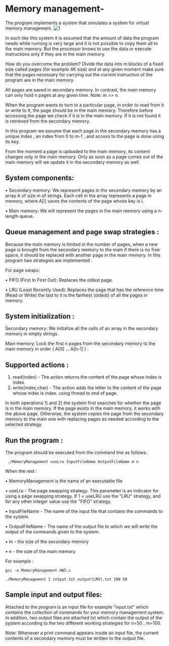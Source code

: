 # Memory management-

The program implements a system that simulates a system for virtual memory management.
![1](https://user-images.githubusercontent.com/57844508/122911209-b9f30f00-d35f-11eb-9cc4-d3ee0e46692e.png)


In such like this system it is assumed that the amount of data the program needs while running is very large
and it is not possible to copy them all to the main memory. But the processor knows to use the data or execute instructions
only if they are in the main memory.

How do you overcome the problem?
Divide the data into m blocks of a fixed size called pages (for example 4K size) and at any given moment make sure that 
the pages necessary for carrying out the current instruction of the program are in the main memory.

All pages are saved in secondary memory. In contrast, the main memory can only hold n pages at any given time.
Note: m >> n.

When the program wants to turn to a particular page, in order to read from it or write to it, the page should be in the main memory.
Therefore before accessing the page we check if it is in the main memory. If it is not found it is retrieved from the secondary memory.

In this program we assume that each page in the secondary memory has a unique index , an index from 0 to m-1 , and access to the page is done using its key.

From the moment a page is uploaded to the main memory, its content changes only in the main memory.
Only as soon as a page comes out of the main memory will we update it in the secondary memory as well.

## System components:
• Secondary memory:
  We represent pages in the secondary memory by an array A of size m of strings.
  Each cell in the array represents a page in memory, where A[i] saves the contents of the page whose key is i.

• Main memory:
  We will represent the pages in the main memory using a n-length queue.
  
## Queue management and page swap strategies :
Because the main memory is limited in the number of pages, when a new page is brought from the secondary memory to the main
if there is no free space, it should be replaced with another page in the main memory. In this program two strategies are implemented .

For page swaps:

• FIFO (First In First Out): Replaces the oldest page.

• LRU (Least Recently Used): Replaces the page that has the reference time (Read or Write)
the last to it is the farthest (oldest) of all the pages in memory.

## System initialization :
Secondary memory: We initialize all the cells of an array in the secondary memory in empty strings.

Main memory: Lock the first n pages from the secondary memory to the main memory in order ( A[0] ... A[n-1] ) .

## Supported actions : 

1) read(index) - The action returns the content of the page whose index is index.
2) write(index,char) - The action adds the letter to the content of the page whose index is index.
using thread to end of page.

In both operations 1) and 2)  the system first searches for whether the page is in the main memory.
If the page exists in the main memory, it works with the above page.
Otherwise, the system copies the page from the secondary memory to the main one with replacing pages as needed according to the selected strategy.

## Run the program :

The program should be executed from the command line as follows:

     ./MemoryManagement useLru InputFileName OutputFileName m n
     
When the rest :

  • MemoryManagement is the name of an executable file
  
  • useLru - The page swapping strategy. This parameter is an indicator for using a page swapping strategy. 
  If 1 = useLRU use the "LRU" strategy, and for any other integer value use the "FIFO" strategy.
  
  • InputFileName - The name of the input file that contains the commands to the system.
  
  • OutputFileName - The name of the output file to which we will write the output of the commands given to the system.
  
  • m - the size of the secondary memory
  
  • n - the size of the main memory


For example :

    gcc -o MemoryManagement HW5.c
    
    ./MemoryManagement 1 intput.txt output(LRU).txt 100 50


## Sample input and output files:
Attached to the program is an input file for example "input.txt"  which contains the collection of commands for your memory management system.
In addition, two output files are attached txt  which contain the output of the system according to
the two different working strategies for n=50 , m=100.

Note: Whenever a print command appears inside an input file, the current contents of a secondary memory must be written to the output file.

